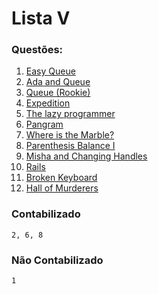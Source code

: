 # Lista V

### Questões:

1. [Easy Queue](http://www.spoj.com/problems/QUEUEEZ/)
2. [Ada and Queue](http://www.spoj.com/problems/ADAQUEUE/)
3. [Queue (Rookie)](http://www.spoj.com/problems/QUE1/)
4. [Expedition](http://www.spoj.com/problems/EXPEDI/)
5. [The lazy programmer](http://www.spoj.com/problems/LAZYPROG/)
6. [Pangram](http://codeforces.com/problemset/problem/520/A)
7. [Where is the Marble?](https://www.urionlinejudge.com.br/judge/en/problems/view/1025)
8. [Parenthesis Balance I](https://www.urionlinejudge.com.br/judge/en/problems/view/1068)
9. [Misha and Changing Handles](http://codeforces.com/problemset/problem/501/B)
10. [Rails](https://www.urionlinejudge.com.br/judge/en/problems/view/1062)
11. [Broken Keyboard](https://www.urionlinejudge.com.br/judge/en/problems/view/1451)
12. [Hall of Murderers](https://www.urionlinejudge.com.br/judge/en/problems/view/1861)

### Contabilizado
```2, 6, 8```

### Não Contabilizado
```1```
